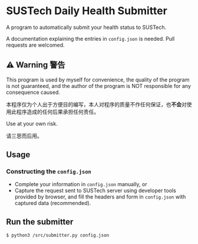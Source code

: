# SUSTech Daily Health Submitter

A program to automatically submit your health status to SUSTech.

A documentation explaining the entries in `config.json` is needed.
Pull requests are welcomed.

## ⚠️ Warning 警告

This program is used by myself for convenience, the quality of the program is not guaranteed, and the author of the program is NOT responsible for any consequence caused.

本程序仅为个人出于方便目的编写，本人对程序的质量不作任何保证，也**不会**对使用此程序造成的任何后果承担任何责任。

Use at your own risk.

请三思而后用。


## Usage

### Constructing the `config.json`
- Complete your information in `config.json` manually, or
- Capture the request sent to SUSTech server using developer tools provided by browser, and fill the headers and form in `config.json` with captured data (recommended).

## Run the submitter
```bash
$ python3 /src/submitter.py config.json
```



